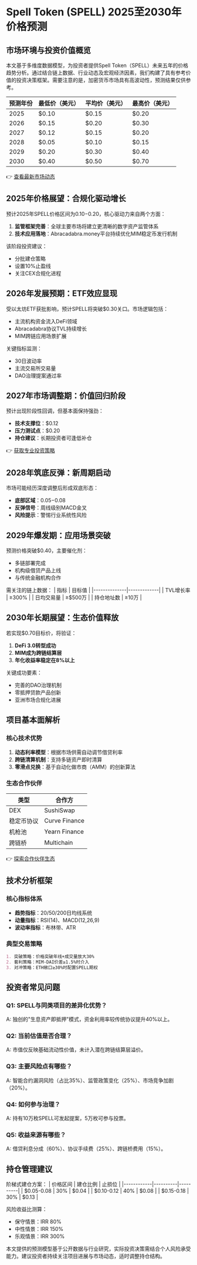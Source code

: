 # Spell Token (SPELL) 2025至2030年价格预测

## 市场环境与投资价值概览

本文基于多维度数据模型，为投资者提供Spell Token（SPELL）未来五年的价格趋势分析。通过结合链上数据、行业动态及宏观经济因素，我们构建了具有参考价值的投资决策框架。需要注意的是，加密货币市场具有高波动性，预测结果仅供参考。

| 预测年份 | 最低价（美元） | 平均价（美元） | 最高价（美元） |
|---------|---------------|---------------|---------------|
| 2025    | $0.10         | $0.15         | $0.20         |
| 2026    | $0.15         | $0.20         | $0.30         |
| 2027    | $0.12         | $0.15         | $0.20         |
| 2028    | $0.05         | $0.10         | $0.15         |
| 2029    | $0.20         | $0.30         | $0.40         |
| 2030    | $0.40         | $0.50         | $0.70         |

👉 [查看最新市场动态](https://bit.ly/okx_welcome)

## 2025年价格展望：合规化驱动增长

预计2025年SPELL价格区间为$0.10-$0.20，核心驱动力来自两个方面：
1. **监管框架完善**：全球主要市场将建立更清晰的数字资产监管体系
2. **技术应用落地**：Abracadabra.money平台持续优化MIM稳定币发行机制

该阶段投资建议：
- 分批建仓策略
- 设置10%止盈线
- 关注CEX合规化进程

## 2026年发展预期：ETF效应显现

受以太坊ETF获批影响，预计SPELL将突破$0.30关口。市场逻辑包括：
- 主流机构资金流入DeFi领域
- Abracadabra协议TVL持续增长
- MIM跨链应用场景扩展

关键指标监测：
- 30日波动率
- 主流交易所交易量
- DAO治理提案通过率

## 2027年市场调整期：价值回归阶段

预计出现阶段性回调，但基本面保持强劲：
- **技术支撑位**：$0.12
- **压力测试点**：$0.20
- **持仓建议**：长期投资者可逢低补仓

👉 [获取专业投资策略](https://bit.ly/okx_welcome)

## 2028年筑底反弹：新周期启动

市场可能经历深度调整后形成双底形态：
- **底部区域**：$0.05-$0.08
- **反弹信号**：周线级别MACD金叉
- **风险提示**：警惕行业系统性风险

## 2029年爆发期：应用场景突破

预测价格突破$0.40，主要催化剂：
- 多链部署完成
- 机构级借贷产品上线
- 与传统金融机构合作

需关注的链上数据：
| 指标         | 目标值       |
|--------------|-------------|
| TVL增长率    | ≥300%       |
| 日均交易量   | ≥$500万     |
| 持仓地址数   | ≥10万       |

## 2030年长期展望：生态价值释放

若实现$0.70目标价，将验证：
1. **DeFi 3.0转型成功**
2. **MIM成为跨链结算层**
3. **年化收益率稳定在8%以上**

关键成功要素：
- 完善的DAO治理机制
- 零抵押贷款产品创新
- 亚洲市场合规化进展

## 项目基本面解析

### 核心技术优势
1. **动态利率模型**：根据市场供需自动调节借贷利率
2. **跨链清算机制**：支持多链资产即时清算
3. **零滑点兑换**：基于自动化做市商（AMM）的创新算法

### 生态合作伙伴
| 类型       | 合作方             |
|------------|--------------------|
| DEX        | SushiSwap          |
| 稳定币协议 | Curve Finance      |
| 机枪池     | Yearn Finance      |
| 跨链桥     | Multichain         |

👉 [探索合作伙伴生态](https://bit.ly/okx_welcome)

## 技术分析框架

### 核心指标体系
- **趋势指标**：20/50/200日均线系统
- **动量指标**：RSI(14)、MACD(12,26,9)
- **波动率指标**：布林带、ATR

### 典型交易策略
```markdown
1. 突破策略：价格突破年线+成交量放大30%
2. 套利策略：MIM-DAI价差≥1.5%时介入
3. 对冲策略：ETH敞口≥30%时配置SPELL期权
```

## 投资者常见问题

### Q1: SPELL与同类项目的差异化优势？
A: 独创的"生息资产即抵押"模式，资金利用率较传统协议提升40%以上。

### Q2: 当前估值是否合理？
A: 市值仅反映基础流动性价值，未计入潜在跨链结算层溢价。

### Q3: 主要风险点有哪些？
A: 智能合约漏洞风险（占比35%）、监管政策变化（25%）、市场竞争加剧（20%）。

### Q4: 如何参与治理？
A: 持有10万枚SPELL可发起提案，5万枚可参与投票。

### Q5: 收益来源有哪些？
A: 借贷利息分成（60%）、协议手续费（25%）、跨链桥费用（15%）。

## 持仓管理建议

阶梯式建仓方案：
| 价格区间   | 建仓比例 | 止损位   |
|------------|----------|----------|
| $0.05-0.08 | 30%      | $0.04    |
| $0.10-0.12 | 40%      | $0.08    |
| $0.15-0.18 | 30%      | $0.13    |

风险收益比测算：
- 保守情景：IRR 80%
- 中性情景：IRR 150%
- 乐观情景：IRR 300%

本文提供的预测模型基于公开数据与行业研究，实际投资决策需结合个人风险承受能力。建议投资者持续关注项目进展与市场动态，适时调整持仓结构。